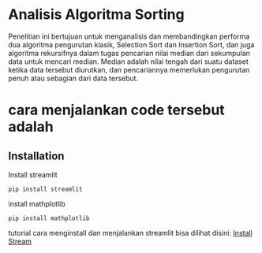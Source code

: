 
# Analisis Algoritma Sorting

Penelitian ini bertujuan untuk menganalisis dan membandingkan performa dua algoritma pengurutan klasik, Selection Sort dan Insertion Sort, dan juga algoritma rekursifnya dalam tugas pencarian nilai median dari sekumpulan data untuk mencari median. Median adalah nilai tengah dari suatu dataset ketika data tersebut diurutkan, dan pencariannya memerlukan pengurutan penuh atau sebagian dari data tersebut.

# cara menjalankan code tersebut adalah








## Installation

Install streamlit

`pip install streamlit`

install mathplotlib

`pip install mathplotlib`

tutorial cara menginstall dan menjalankan streamlit bisa dilihat disini: [Install Stream](https://www.youtube.com/watch?v=IhcBgckJaAk)
